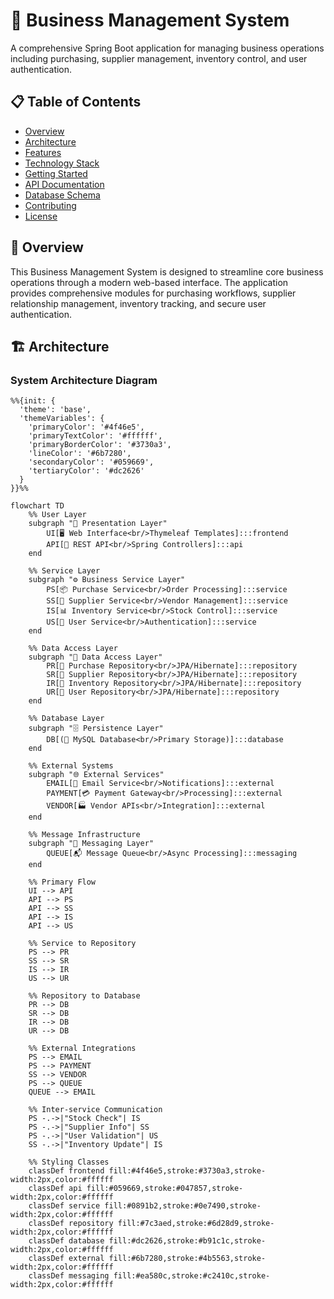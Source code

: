 # 🏢 Business Management System

A comprehensive Spring Boot application for managing business operations including purchasing, supplier management, inventory control, and user authentication.

## 📋 Table of Contents

- [Overview](#overview)
- [Architecture](#architecture)
- [Features](#features)
- [Technology Stack](#technology-stack)
- [Getting Started](#getting-started)
- [API Documentation](#api-documentation)
- [Database Schema](#database-schema)
- [Contributing](#contributing)
- [License](#license)

## 🎯 Overview

This Business Management System is designed to streamline core business operations through a modern web-based interface. The application provides comprehensive modules for purchasing workflows, supplier relationship management, inventory tracking, and secure user authentication.

## 🏗️ Architecture

### System Architecture Diagram

```mermaid
%%{init: {
  'theme': 'base',
  'themeVariables': {
    'primaryColor': '#4f46e5',
    'primaryTextColor': '#ffffff',
    'primaryBorderColor': '#3730a3',
    'lineColor': '#6b7280',
    'secondaryColor': '#059669',
    'tertiaryColor': '#dc2626'
  }
}}%%

flowchart TD
    %% User Layer
    subgraph "👥 Presentation Layer"
        UI[🖥️ Web Interface<br/>Thymeleaf Templates]:::frontend
        API[🔌 REST API<br/>Spring Controllers]:::api
    end

    %% Service Layer
    subgraph "⚙️ Business Service Layer"
        PS[📦 Purchase Service<br/>Order Processing]:::service
        SS[🏪 Supplier Service<br/>Vendor Management]:::service
        IS[📊 Inventory Service<br/>Stock Control]:::service
        US[👤 User Service<br/>Authentication]:::service
    end

    %% Data Access Layer
    subgraph "💾 Data Access Layer"
        PR[📁 Purchase Repository<br/>JPA/Hibernate]:::repository
        SR[📁 Supplier Repository<br/>JPA/Hibernate]:::repository
        IR[📁 Inventory Repository<br/>JPA/Hibernate]:::repository
        UR[📁 User Repository<br/>JPA/Hibernate]:::repository
    end

    %% Database Layer
    subgraph "🗄️ Persistence Layer"
        DB[(💽 MySQL Database<br/>Primary Storage)]:::database
    end

    %% External Systems
    subgraph "🌐 External Services"
        EMAIL[📧 Email Service<br/>Notifications]:::external
        PAYMENT[💳 Payment Gateway<br/>Processing]:::external
        VENDOR[🏭 Vendor APIs<br/>Integration]:::external
    end

    %% Message Infrastructure
    subgraph "📨 Messaging Layer"
        QUEUE[📬 Message Queue<br/>Async Processing]:::messaging
    end

    %% Primary Flow
    UI --> API
    API --> PS
    API --> SS
    API --> IS
    API --> US

    %% Service to Repository
    PS --> PR
    SS --> SR
    IS --> IR
    US --> UR

    %% Repository to Database
    PR --> DB
    SR --> DB
    IR --> DB
    UR --> DB

    %% External Integrations
    PS --> EMAIL
    PS --> PAYMENT
    SS --> VENDOR
    PS --> QUEUE
    QUEUE --> EMAIL

    %% Inter-service Communication
    PS -.->|"Stock Check"| IS
    PS -.->|"Supplier Info"| SS
    PS -.->|"User Validation"| US
    SS -.->|"Inventory Update"| IS

    %% Styling Classes
    classDef frontend fill:#4f46e5,stroke:#3730a3,stroke-width:2px,color:#ffffff
    classDef api fill:#059669,stroke:#047857,stroke-width:2px,color:#ffffff
    classDef service fill:#0891b2,stroke:#0e7490,stroke-width:2px,color:#ffffff
    classDef repository fill:#7c3aed,stroke:#6d28d9,stroke-width:2px,color:#ffffff
    classDef database fill:#dc2626,stroke:#b91c1c,stroke-width:2px,color:#ffffff
    classDef external fill:#6b7280,stroke:#4b5563,stroke-width:2px,color:#ffffff
    classDef messaging fill:#ea580c,stroke:#c2410c,stroke-width:2px,color:#ffffff
